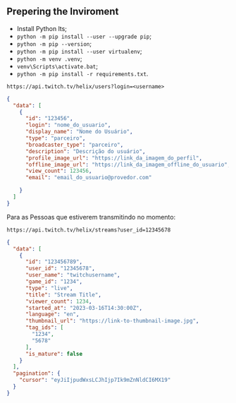 ## Prepering the Inviroment
- Install Python lts;
- `python -m pip install --user --upgrade pip`;
- `python -m pip --version`;
- `python -m pip install --user virtualenv`;
- `python -m venv .venv`;
- `venv\Scripts\activate.bat`;
- `python -m pip install -r requirements.txt`.


`https://api.twitch.tv/helix/users?login=<username>`

```json
{
  "data": [
    {
      "id": "123456",
      "login": "nome_do_usuario",
      "display_name": "Nome do Usuário",
      "type": "parceiro",
      "broadcaster_type": "parceiro",
      "description": "Descrição do usuário",
      "profile_image_url": "https://link_da_imagem_do_perfil",
      "offline_image_url": "https://link_da_imagem_offline_do_usuario",
      "view_count": 123456,
      "email": "email_do_usuario@provedor.com"

    }
  ]
}
```

Para as Pessoas que estiverem transmitindo no momento:

`https://api.twitch.tv/helix/streams?user_id=12345678`
```json
{
  "data": [
    {
      "id": "123456789",
      "user_id": "12345678",
      "user_name": "twitchusername",
      "game_id": "1234",
      "type": "live",
      "title": "Stream Title",
      "viewer_count": 1234,
      "started_at": "2023-03-16T14:30:00Z",
      "language": "en",
      "thumbnail_url": "https://link-to-thumbnail-image.jpg",
      "tag_ids": [
        "1234",
        "5678"
      ],
      "is_mature": false
    }
  ],
  "pagination": {
    "cursor": "eyJiIjpudWxsLCJhIjp7Ik9mZnNldCI6MX19"
  }
}

```